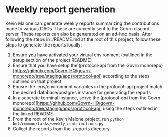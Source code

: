 # Weekly report generation

Kevin Malone can generate weekly reports summarizing the contributions made to various DAOs. These are currently sent to the Govrn discord server. These reports can also be generated on an ad-hoc basis. After following the steps in ./README.md at the root of this project, follow these steps to generate the reports locally:

1. Ensure you have activated your virtual environment (outlined in the setup section of the project README)
1. Ensure that you have setup the (protocol-api from the Govrn monorepo)[https://github.com/Govrn-HQ/govrn-monorepo/tree/staging/apps/protocol-api] according to the steps outlined on that project
1. Enusre the .env/environment variables in the protocol-api project match the desired database/postgres instance for generating the reports
1. In a seperate terminal instance, serve the (protocol-api from the Govrn monorepo)[https://github.com/Govrn-HQ/govrn-monorepo/tree/staging/apps/protocol-api] using the steps outlined in the linked README
1. From the root of the Kevin Malone project, run `python bot/common/tasks/weekly_contributions.py`
1. Collect the reports from the ./reports directory